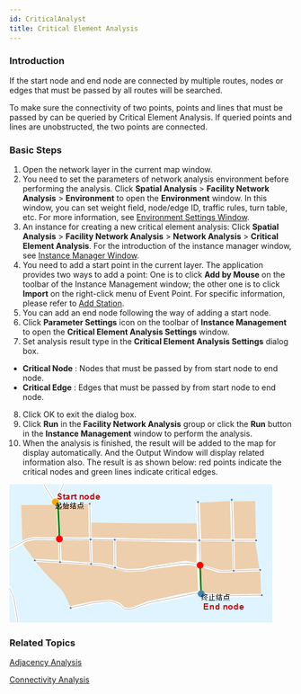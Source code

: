 ```yaml
---
id: CriticalAnalyst
title: Critical Element Analysis
---
```

### Introduction

If the start node and end node are connected by multiple routes, nodes or edges that must be passed by all routes will be searched.

To make sure the connectivity of two points, points and lines that must be passed by can be queried by Critical Element Analysis. If queried points and lines are unobstructed, the two points are connected.

### Basic Steps

1. Open the network layer in the current map window.
2. You need to set the parameters of network analysis environment before performing the analysis. Click **Spatial Analysis** > **Facility Network Analysis** > **Environment** to open the **Environment** window. In this window, you can set weight field, node/edge ID, traffic rules, turn table, etc. For more information, see [Environment Settings Window](NetAnalystEnvironmentWIN).
3. An instance for creating a new critical element analysis: Click **Spatial Analysis** > **Facility Network Analysis** > **Network Analysis** > **Critical Element Analysis**. For the introduction of the instance manager window, see [Instance Manager Window](InstanceWIN).
4. You need to add a start point in the current layer. The application provides two ways to add a point: One is to click **Add by Mouse** on the toolbar of the Instance Management window; the other one is to click **Import** on the right-click menu of Event Point. For specific information, please refer to [Add Station](ImportLocations.htm).
5. You can add an end node following the way of adding a start node.
6. Click **Parameter Settings** icon on the toolbar of **Instance Management** to open the **Critical Element Analysis Settings** window. 
7. Set analysis result type in the **Critical Element Analysis Settings** dialog box.
  * **Critical Node** : Nodes that must be passed by from start node to end node.
  * **Critical Edge** : Edges that must be passed by from start node to end node.
8. Click OK to exit the dialog box.
9. Click **Run** in the **Facility Network Analysis** group or click the **Run** button in the **Instance Management** window to perform the analysis.
10. When the analysis is finished, the result will be added to the map for display automatically. And the Output Window will display related information also. The result is as shown below: red points indicate the critical nodes and green lines indicate critical edges.  

![](img/CriticalResult.png)
  
###  Related Topics

 [Adjacency Analysis](AdjoinAnalyst)

 [Connectivity Analysis](AccessibilityAnalyst)
